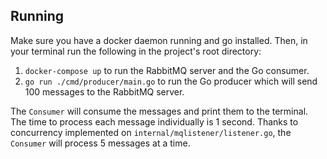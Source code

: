 ## Running
Make sure you have a docker daemon running and go installed.
Then, in your terminal run the following in the project's root directory:
1. `docker-compose up` to run the RabbitMQ server and the Go consumer.
2. `go run ./cmd/producer/main.go` to run the Go producer which will send 100 messages to the RabbitMQ server.

The `Consumer` will consume the messages and print them to the terminal.
The time to process each message individually is 1 second.
Thanks to concurrency implemented on `internal/mqlistener/listener.go`, the `Consumer` will process 5 messages at a time.